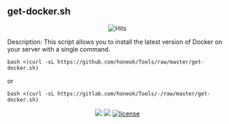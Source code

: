 ## get-docker.sh
 
<p align="center">
  <img src="https://hits.honeok.com/get-docker.svg?action=view&count_bg=%2379C83D&title_bg=%23555555&title=Hits&edge_flat=false" alt="Hits" />
</p>
 
 Description: This script allows you to install the latest version of Docker on your server with a single command.
 
 ```shell
 bash <(curl -sL https://github.com/honeok/Tools/raw/master/get-docker.sh)
 ```
 or
 ```shell
 bash <(curl -sL https://gitlab.com/honeok/Tools/-/raw/master/get-docker.sh)
 ```

<p align="center">
<img src="https://hits.xykt.de/net.svg?action=view&count_bg=%2379C83D&title_bg=%23555555&title=Runs&edge_flat=false"/> 
<img src="https://hits.xykt.de/net_github.svg?action=hit&count_bg=%233DC8C0&title_bg=%23555555&title=Visits&edge_flat=false"/> 
<a href="/LICENSE"><img src="https://img.shields.io/badge/License-AGPL%20v3-blue.svg" alt="license" /></a>  
</p>